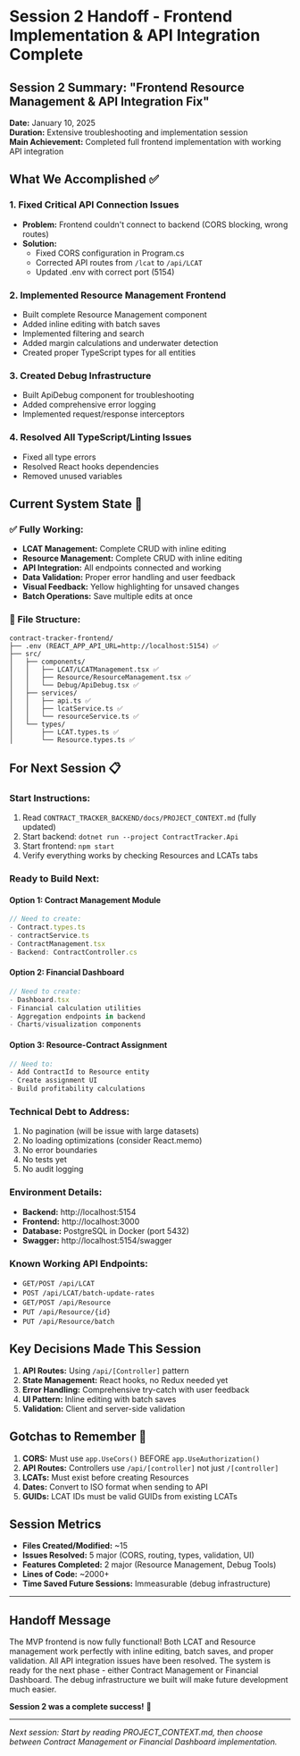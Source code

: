 # Session 2 Handoff - Frontend Implementation & API Integration Complete

## Session 2 Summary: "Frontend Resource Management & API Integration Fix"
**Date:** January 10, 2025  
**Duration:** Extensive troubleshooting and implementation session  
**Main Achievement:** Completed full frontend implementation with working API integration

## What We Accomplished ✅

### 1. Fixed Critical API Connection Issues
- **Problem:** Frontend couldn't connect to backend (CORS blocking, wrong routes)
- **Solution:** 
  - Fixed CORS configuration in Program.cs
  - Corrected API routes from `/lcat` to `/api/LCAT`
  - Updated .env with correct port (5154)

### 2. Implemented Resource Management Frontend
- Built complete Resource Management component
- Added inline editing with batch saves
- Implemented filtering and search
- Added margin calculations and underwater detection
- Created proper TypeScript types for all entities

### 3. Created Debug Infrastructure
- Built ApiDebug component for troubleshooting
- Added comprehensive error logging
- Implemented request/response interceptors

### 4. Resolved All TypeScript/Linting Issues
- Fixed all type errors
- Resolved React hooks dependencies
- Removed unused variables

## Current System State 🚀

### ✅ Fully Working:
- **LCAT Management:** Complete CRUD with inline editing
- **Resource Management:** Complete CRUD with inline editing
- **API Integration:** All endpoints connected and working
- **Data Validation:** Proper error handling and user feedback
- **Visual Feedback:** Yellow highlighting for unsaved changes
- **Batch Operations:** Save multiple edits at once

### 📁 File Structure:
```
contract-tracker-frontend/
├── .env (REACT_APP_API_URL=http://localhost:5154) ✅
├── src/
│   ├── components/
│   │   ├── LCAT/LCATManagement.tsx ✅
│   │   ├── Resource/ResourceManagement.tsx ✅
│   │   └── Debug/ApiDebug.tsx ✅
│   ├── services/
│   │   ├── api.ts ✅
│   │   ├── lcatService.ts ✅
│   │   └── resourceService.ts ✅
│   └── types/
│       ├── LCAT.types.ts ✅
│       └── Resource.types.ts ✅
```

## For Next Session 📋

### Start Instructions:
1. Read `CONTRACT_TRACKER_BACKEND/docs/PROJECT_CONTEXT.md` (fully updated)
2. Start backend: `dotnet run --project ContractTracker.Api`
3. Start frontend: `npm start`
4. Verify everything works by checking Resources and LCATs tabs

### Ready to Build Next:

#### Option 1: Contract Management Module
```typescript
// Need to create:
- Contract.types.ts
- contractService.ts  
- ContractManagement.tsx
- Backend: ContractController.cs
```

#### Option 2: Financial Dashboard
```typescript
// Need to create:
- Dashboard.tsx
- Financial calculation utilities
- Aggregation endpoints in backend
- Charts/visualization components
```

#### Option 3: Resource-Contract Assignment
```typescript
// Need to:
- Add ContractId to Resource entity
- Create assignment UI
- Build profitability calculations
```

### Technical Debt to Address:
1. No pagination (will be issue with large datasets)
2. No loading optimizations (consider React.memo)
3. No error boundaries
4. No tests yet
5. No audit logging

### Environment Details:
- **Backend:** http://localhost:5154
- **Frontend:** http://localhost:3000
- **Database:** PostgreSQL in Docker (port 5432)
- **Swagger:** http://localhost:5154/swagger

### Known Working API Endpoints:
- `GET/POST /api/LCAT`
- `POST /api/LCAT/batch-update-rates`
- `GET/POST /api/Resource`
- `PUT /api/Resource/{id}`
- `PUT /api/Resource/batch`

## Key Decisions Made This Session

1. **API Routes:** Using `/api/[Controller]` pattern
2. **State Management:** React hooks, no Redux needed yet
3. **Error Handling:** Comprehensive try-catch with user feedback
4. **UI Pattern:** Inline editing with batch saves
5. **Validation:** Client and server-side validation

## Gotchas to Remember 🚨

1. **CORS:** Must use `app.UseCors()` BEFORE `app.UseAuthorization()`
2. **API Routes:** Controllers use `/api/[controller]` not just `/[controller]`
3. **LCATs:** Must exist before creating Resources
4. **Dates:** Convert to ISO format when sending to API
5. **GUIDs:** LCAT IDs must be valid GUIDs from existing LCATs

## Session Metrics
- **Files Created/Modified:** ~15
- **Issues Resolved:** 5 major (CORS, routing, types, validation, UI)
- **Features Completed:** 2 major (Resource Management, Debug Tools)
- **Lines of Code:** ~2000+ 
- **Time Saved Future Sessions:** Immeasurable (debug infrastructure)

---

## Handoff Message
The MVP frontend is now fully functional! Both LCAT and Resource management work perfectly with inline editing, batch saves, and proper validation. All API integration issues have been resolved. The system is ready for the next phase - either Contract Management or Financial Dashboard. The debug infrastructure we built will make future development much easier.

**Session 2 was a complete success!** 🎉

---
*Next session: Start by reading PROJECT_CONTEXT.md, then choose between Contract Management or Financial Dashboard implementation.*